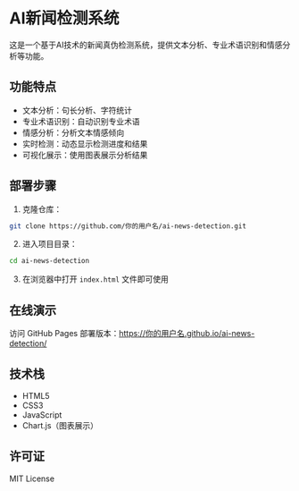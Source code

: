 # AI新闻检测系统

这是一个基于AI技术的新闻真伪检测系统，提供文本分析、专业术语识别和情感分析等功能。

## 功能特点

- 文本分析：句长分析、字符统计
- 专业术语识别：自动识别专业术语
- 情感分析：分析文本情感倾向
- 实时检测：动态显示检测进度和结果
- 可视化展示：使用图表展示分析结果

## 部署步骤

1. 克隆仓库：
```bash
git clone https://github.com/你的用户名/ai-news-detection.git
```

2. 进入项目目录：
```bash
cd ai-news-detection
```

3. 在浏览器中打开 `index.html` 文件即可使用

## 在线演示

访问 GitHub Pages 部署版本：https://你的用户名.github.io/ai-news-detection/

## 技术栈

- HTML5
- CSS3
- JavaScript
- Chart.js（图表展示）

## 许可证

MIT License 